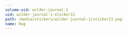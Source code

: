 ```yaml
---
volume-uid: wilder-journal-1
uid: wilder-journal-1-sticker13
path: /media/stickers/wilder-journal-1/sticker13.png
name: Hug
---
```

